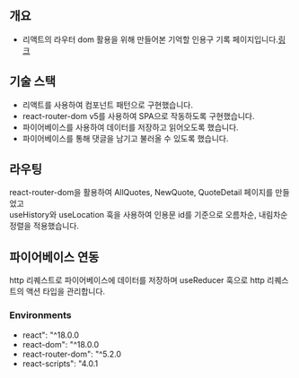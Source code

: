 ## 개요  
- 리액트의 라우터 dom 활용을 위해 만들어본 기억할 인용구 기록 페이지입니다.[링크](https://react-router-practice-umber.vercel.app/quotes)

## 기술 스택
- 리액트를 사용하여 컴포넌트 패턴으로 구현했습니다.
- react-router-dom v5를 사용하여 SPA으로 작동하도록 구현했습니다.
- 파이어베이스를 사용하여 데이터를 저장하고 읽어오도록 했습니다.
- 파이어베이스를 통해 댓글을 남기고 불러올 수 있도록 했습니다.

## 라우팅  
react-router-dom을 활용하여 AllQuotes, NewQuote, QuoteDetail 페이지를 만들었고   
useHistory와 useLocation 훅을 사용하여 인용문 id를 기준으로 오름차순, 내림차순 정렬을 적용했습니다.

## 파이어베이스 연동
http 리퀘스트로 파이어베이스에 데이터를 저장하며 useReducer 훅으로 http 리퀘스트의 액션 타입을 관리합니다.  

### Environments
- react": "^18.0.0
- react-dom": "^18.0.0
- react-router-dom": "^5.2.0
- react-scripts": "4.0.1
